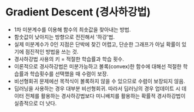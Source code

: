 # Gradient Descent (경사하강법)

- 1차 미분계수를 이용해 함수의 최솟값을 찾아내는 방법.
- 함숫값이 낮아지는 방향으로 전진해서 '하강'법.
- 실제 미분계수가 0인 지점은 단박에 찾긴 어렵고, 단순한 그래프가 아닐 확률이 있기에 점진적인 방법을 쓰는 것.
- 경사하강법 사용의 키 = 적절한 학습률과 학습 횟수.
- 이론적으로 경사하강법은 미분가능하고 볼록(convex)한 함수에 대해선 적절한 학습률과 학습횟수를 선택했을 때 수렴이 보장.
- 비선형회귀 문제에선 목적식이 볼록하지 않을 수 있으므로 수렴이 보장되지 않음.
- 딥러닝을 사용하는 경우 대부분 비선형회귀. 따라서 딥러닝의 경우 업데이트 시 데이터 전체를 활용하는 경사하강법보다 미니배치를 활용하는 확률적 경사하강법이 실증적으로 더 낫다.
